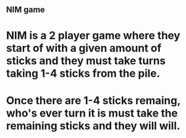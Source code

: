 ## NIM game
# NIM is a 2 player game where they start of with a given amount of sticks and they must take turns taking 1-4 sticks from the pile.
# Once there are 1-4 sticks remaing, who's ever turn it is must take the remaining sticks and they will will.
